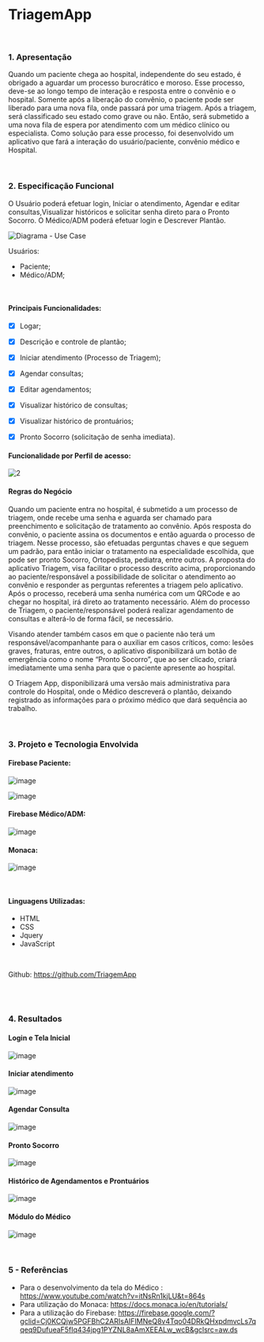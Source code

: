 # TriagemApp

<br />

### 1. Apresentação

Quando um paciente chega ao hospital, independente do seu estado, é obrigado a aguardar
um processo burocrático e moroso.
Esse processo, deve-se ao longo tempo de interação e resposta entre o convênio e o hospital.
Somente após a liberação do convênio, o paciente pode ser liberado para uma nova fila, onde
passará por uma triagem.
Após a triagem, será classificado seu estado como grave ou não. Então, será submetido a uma
nova fila de espera por atendimento com um médico clínico ou especialista.
Como solução para esse processo, foi desenvolvido um aplicativo que fará a interação do
usuário/paciente, convênio médico e Hospital.

<br />

### 2. Especificação Funcional

O Usuário poderá efetuar login, Iniciar o atendimento, Agendar e editar consultas,Visualizar históricos e solicitar senha direto para o Pronto Socorro.
O Médico/ADM poderá efetuar login e Descrever Plantão.

![Diagrama - Use Case](https://user-images.githubusercontent.com/69824123/121077374-ef1f2f00-c7ad-11eb-8808-074f83962e7b.png)


Usuários:
-	Paciente;
-	Médico/ADM;

<br />

#### Principais Funcionalidades:
- [x] Logar;
- [x]	Descrição e controle de plantão;
- [x]	Iniciar atendimento (Processo de Triagem);
- [x]	Agendar consultas;
- [x]	Editar agendamentos;
- [x]	Visualizar histórico de consultas;
- [x]	Visualizar histórico de prontuários;
- [x]	Pronto Socorro (solicitação de senha imediata).



#### Funcionalidade por Perfil de acesso:
![2](https://user-images.githubusercontent.com/69824123/120930066-18629100-c6c2-11eb-9f12-8cd766ec3961.png)

 
 

#### Regras do Negócio

Quando um paciente entra no hospital, é submetido a um processo de triagem, onde recebe uma senha e aguarda ser chamado para preenchimento e solicitação de tratamento ao convênio.
Após resposta do convênio, o paciente assina os documentos e então aguarda o processo de triagem.
Nesse processo, são efetuadas perguntas chaves e que seguem um padrão, para então iniciar o tratamento na especialidade escolhida, que pode ser pronto Socorro, Ortopedista, pediatra, entre outros.
A proposta do aplicativo Triagem, visa facilitar o processo descrito acima, proporcionando ao paciente/responsável a possibilidade de solicitar o atendimento ao convênio e responder as perguntas referentes a triagem pelo aplicativo.
Após o processo, receberá uma senha numérica com um QRCode e ao chegar no hospital, irá direto ao tratamento necessário.
Além do processo de Triagem, o paciente/responsável poderá realizar agendamento de consultas e alterá-lo de forma fácil, se necessário.

Visando atender também casos em que o paciente não terá um responsável/acompanhante para o auxiliar em casos críticos, como: lesões graves, fraturas, entre outros, o aplicativo disponibilizará um botão de emergência como o nome “Pronto Socorro”, que ao ser clicado, criará imediatamente uma senha para que o paciente apresente ao hospital.

O Triagem App, disponibilizará uma versão mais administrativa para controle do Hospital, onde o Médico descreverá o plantão, deixando registrado as informações para o próximo médico que dará sequência ao trabalho.

<br />

### 3. Projeto e Tecnologia Envolvida


#### Firebase Paciente:
 

 ![image](https://user-images.githubusercontent.com/69824123/120930109-565fb500-c6c2-11eb-96da-1d8d60d71698.png)


 ![image](https://user-images.githubusercontent.com/69824123/120930135-75f6dd80-c6c2-11eb-9fcd-1f9f35d5aaba.png)



#### Firebase Médico/ADM:


![image](https://user-images.githubusercontent.com/69824123/120930191-ad658a00-c6c2-11eb-9ac2-05075d68c9d4.png)



#### Monaca: 


![image](https://user-images.githubusercontent.com/69824123/120930202-b6565b80-c6c2-11eb-986d-a720ebe390f5.png)

<br />

#### Linguagens Utilizadas:
- HTML
- CSS
- Jquery
- JavaScript

<br />

Github: https://github.com/TriagemApp

<br /><br />


### 4. Resultados



#### Login e Tela Inicial
 

![image](https://user-images.githubusercontent.com/69824123/120930215-beae9680-c6c2-11eb-9f4c-b62a9c79bfb2.png)



#### Iniciar atendimento
 
![image](https://user-images.githubusercontent.com/69824123/120930228-c66e3b00-c6c2-11eb-8a0d-71a374a92896.png)


#### Agendar Consulta
 
 
![image](https://user-images.githubusercontent.com/69824123/120930235-cd954900-c6c2-11eb-853a-3358b48c9a84.png)




#### Pronto Socorro

![image](https://user-images.githubusercontent.com/69824123/120930247-d71eb100-c6c2-11eb-958f-0d10e78d9598.png)

 

#### Histórico de Agendamentos e Prontuários

![image](https://user-images.githubusercontent.com/69824123/120930257-e140af80-c6c2-11eb-94f5-7d3182d5e4d2.png)



#### Módulo do Médico

![image](https://user-images.githubusercontent.com/69824123/120930316-21a02d80-c6c3-11eb-8b60-69af2afa6e8b.png)

<br />

### 5 - Referências
- Para o desenvolvimento da tela do Médico : https://www.youtube.com/watch?v=itNsRn1kjLU&t=864s<br />
- Para utilização do Monaca: https://docs.monaca.io/en/tutorials/<br />
- Para a utilização do Firebase: https://firebase.google.com/?gclid=Cj0KCQjw5PGFBhC2ARIsAIFIMNeQ8v4Tqo04DRkQHxpdmvcLs7qqeq9DufueaF5fIq434jpg1PYZNL8aAmXEEALw_wcB&gclsrc=aw.ds

